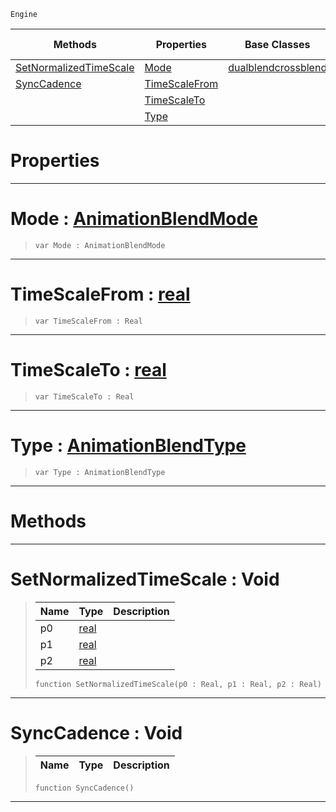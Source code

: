  `Engine`

|Methods|Properties|Base Classes|Derived Classes|
|---|---|---|---|
|[ SetNormalizedTimeScale](https://github.com/zeroengineteam/ZeroDocs/blob/master/code_reference/class_reference/crossblend.markdown#setnormalizedtimescale-v)|[ Mode](https://github.com/zeroengineteam/ZeroDocs/blob/master/code_reference/class_reference/crossblend.markdown#mode-zero-engine-documen)|[dualblendcrossblend](https://github.com/zeroengineteam/ZeroDocs/blob/master/code_reference/class_reference/dualblendcrossblend.markdown)| |
|[ SyncCadence](https://github.com/zeroengineteam/ZeroDocs/blob/master/code_reference/class_reference/crossblend.markdown#synccadence-void)|[ TimeScaleFrom](https://github.com/zeroengineteam/ZeroDocs/blob/master/code_reference/class_reference/crossblend.markdown#timescalefrom-zero-engin)| | |
| |[ TimeScaleTo](https://github.com/zeroengineteam/ZeroDocs/blob/master/code_reference/class_reference/crossblend.markdown#timescaleto-zero-engine)| | |
| |[ Type](https://github.com/zeroengineteam/ZeroDocs/blob/master/code_reference/class_reference/crossblend.markdown#type-zero-engine-documen)| | |


 #  Properties


---  
 #  Mode : [AnimationBlendMode](https://github.com/zeroengineteam/ZeroDocs/blob/master/code_reference/enum_reference.markdown#animationblendmode)

> 
> ``` lang=cpp, name=Zilch
> var Mode : AnimationBlendMode


---  
 #  TimeScaleFrom : [real](https://github.com/zeroengineteam/ZeroDocs/blob/master/code_reference/zilch_base_types/real.markdown)

> 
> ``` lang=cpp, name=Zilch
> var TimeScaleFrom : Real


---  
 #  TimeScaleTo : [real](https://github.com/zeroengineteam/ZeroDocs/blob/master/code_reference/zilch_base_types/real.markdown)

> 
> ``` lang=cpp, name=Zilch
> var TimeScaleTo : Real


---  
 #  Type : [AnimationBlendType](https://github.com/zeroengineteam/ZeroDocs/blob/master/code_reference/enum_reference.markdown#animationblendtype)

> 
> ``` lang=cpp, name=Zilch
> var Type : AnimationBlendType


---  
 #  Methods


---  
 #  SetNormalizedTimeScale : Void

> 
> |Name|Type|Description|
> |---|---|---|
> |p0|[real](https://github.com/zeroengineteam/ZeroDocs/blob/master/code_reference/zilch_base_types/real.markdown)| |
> |p1|[real](https://github.com/zeroengineteam/ZeroDocs/blob/master/code_reference/zilch_base_types/real.markdown)| |
> |p2|[real](https://github.com/zeroengineteam/ZeroDocs/blob/master/code_reference/zilch_base_types/real.markdown)| |
> ``` lang=cpp, name=Zilch
> function SetNormalizedTimeScale(p0 : Real, p1 : Real, p2 : Real)
> ``` 


---  
 #  SyncCadence : Void

> 
> |Name|Type|Description|
> |---|---|---|
> ``` lang=cpp, name=Zilch
> function SyncCadence()
> ``` 


---  
 

 